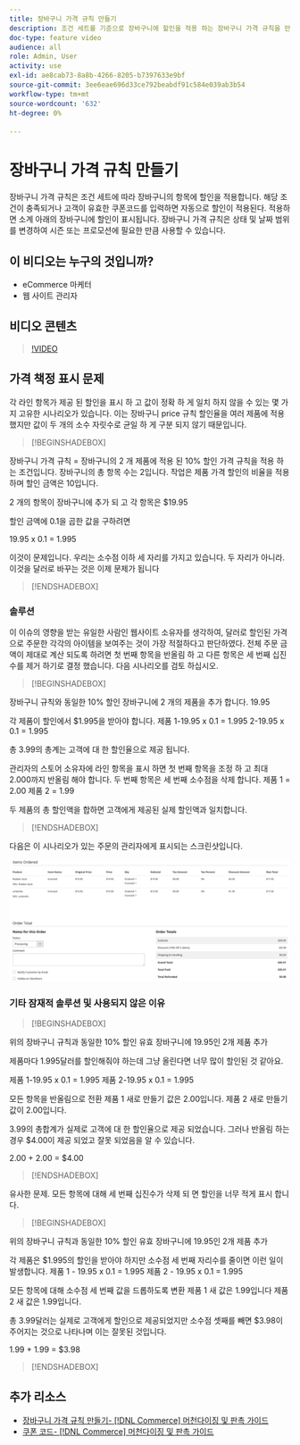 ```yaml
---
title: 장바구니 가격 규칙 만들기
description: 조건 세트를 기준으로 장바구니에 할인을 적용 하는 장바구니 가격 규칙을 만드는 방법을 알아봅니다.
doc-type: feature video
audience: all
role: Admin, User
activity: use
exl-id: ae8cab73-8a8b-4266-8205-b7397633e9bf
source-git-commit: 3ee6eae696d33ce792beabdf91c584e039ab3b54
workflow-type: tm+mt
source-wordcount: '632'
ht-degree: 0%

---
```


# 장바구니 가격 규칙 만들기

장바구니 가격 규칙은 조건 세트에 따라 장바구니의 항목에 할인을 적용합니다. 해당 조건이 충족되거나 고객이 유효한 쿠폰코드를 입력하면 자동으로 할인이 적용된다. 적용하면 소계 아래의 장바구니에 할인이 표시됩니다. 장바구니 가격 규칙은 상태 및 날짜 범위를 변경하여 시즌 또는 프로모션에 필요한 만큼 사용할 수 있습니다.

## 이 비디오는 누구의 것입니까?

- eCommerce 마케터
- 웹 사이트 관리자

## 비디오 콘텐츠

>[!VIDEO](https://video.tv.adobe.com/v/343835?quality=12&learn=on)

## 가격 책정 표시 문제

각 라인 항목가 제공 된 할인을 표시 하 고 값이 정확 하 게 일치 하지 않을 수 있는 몇 가지 고유한 시나리오가 있습니다. 이는 장바구니 price 규칙 할인율을 여러 제품에 적용 했지만 값이 두 개의 소수 자릿수로 균일 하 게 구분 되지 않기 때문입니다.

>[!BEGINSHADEBOX]

장바구니 가격 규칙 = 장바구니의 2 개 제품에 적용 된 10% 할인
가격 규칙을 적용 하는 조건입니다. 장바구니의 총 항목 수는 2입니다.
작업은 제품 가격 할인의 비율을 적용 하며 할인 금액은 10입니다.

2 개의 항목이 장바구니에 추가 되 고 각 항목은 $19.95

할인 금액에 0.1을 곱한 값을 구하려면

19.95 x 0.1 = 1.995

이것이 문제입니다. 우리는 소수점 이하 세 자리를 가지고 있습니다. 두 자리가 아니라. 이것을 달러로 바꾸는 것은 이제 문제가 됩니다

>[!ENDSHADEBOX]

### 솔루션

이 이슈의 영향을 받는 유일한 사람인 웹사이트 소유자를 생각하여, 달러로 할인된 가격으로 주문한 각각의 아이템을 보여주는 것이 가장 적절하다고 판단하였다. 전체 주문 금액이 제대로 계산 되도록 하려면 첫 번째 항목을 반올림 하 고 다른 항목은 세 번째 십진수를 제거 하기로 결정 했습니다. 다음 시나리오를 검토 하십시오.

>[!BEGINSHADEBOX]

장바구니 규칙와 동일한 10% 할인
장바구니에 2 개의 제품을 추가 합니다. 19.95

각 제품이 할인에서 $1.995을 받아야 합니다.
제품 1-19.95 x 0.1 = 1.995
2-19.95 x 0.1 = 1.995

총 3.99의 총계는 고객에 대 한 할인율으로 제공 됩니다.

관리자의 스토어 소유자에 라인 항목을 표시 하면
첫 번째 항목을 조정 하 고 최대 2.000까지 반올림 해야 합니다.  두 번째 항목은 세 번째 소수점을 삭제 합니다.
제품 1 = 2.00
제품 2 = 1.99

두 제품의 총 할인액을 합하면 고객에게 제공된 실제 할인액과 일치합니다.
>[!ENDSHADEBOX]

다음은 이 시나리오가 있는 주문의 관리자에게 표시되는 스크린샷입니다.

![값이 다른 주문 항목을 표시하는 관리자 보기](../assets/commerce-admin-cart-price-rule-values-different.png)

### 기타 잠재적 솔루션 및 사용되지 않은 이유

>[!BEGINSHADEBOX]

위의 장바구니 규칙과 동일한 10% 할인 유효 장바구니에 19.95인 2개 제품 추가

제품마다 1.995달러를 할인해줘야 하는데 그냥 올린다면 너무 많이 할인된 것 같아요.

제품 1-19.95 x 0.1 = 1.995
제품 2-19.95 x 0.1 = 1.995

모든 항목을 반올림으로 전환
제품 1 새로 만들기 값은 2.00입니다.
제품 2 새로 만들기 값이 2.00입니다.

3.99의 총합계가 실제로 고객에 대 한 할인율으로 제공 되었습니다.
그러나 반올림 하는 경우 $4.00이 제공 되었고 잘못 되었음을 알 수 있습니다.

2.00 + 2.00 = $4.00

>[!ENDSHADEBOX]

유사한 문제. 모든 항목에 대해 세 번째 십진수가 삭제 되 면 할인을 너무 적게 표시 합니다.

>[!BEGINSHADEBOX]

위의 장바구니 규칙과 동일한 10% 할인 유효 장바구니에 19.95인 2개 제품 추가

각 제품은 $1.995의 할인을 받아야 하지만 소수점 세 번째 자리수를 줄이면 이런 일이 발생합니다. 제품 1 - 19.95 x 0.1 = 1.995 제품 2 - 19.95 x 0.1 = 1.995

모든 항목에 대해 소수점 세 번째 값을 드롭하도록 변환 제품 1 새 값은 1.99입니다 제품 2 새 값은 1.99입니다.

총 3.99달러는 실제로 고객에게 할인으로 제공되었지만 소수점 셋째를 빼면 $3.98이 주어지는 것으로 나타나며 이는 잘못된 것입니다.

1.99 + 1.99 = $3.98

>[!ENDSHADEBOX]


## 추가 리소스

- [장바구니 가격 규칙 만들기-  [!DNL Commerce]  머천다이징 및 판촉 가이드](https://experienceleague.adobe.com/docs/commerce-admin/marketing/promotions/cart-rules/price-rules-cart-create.html)
- [쿠폰 코드-  [!DNL Commerce]  머천다이징 및 판촉 가이드](https://experienceleague.adobe.com/docs/commerce-admin/marketing/promotions/cart-rules/price-rules-cart-coupon.html)
